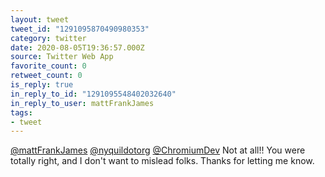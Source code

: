 ```yaml
---
layout: tweet
tweet_id: "1291095870490980353"
category: twitter
date: 2020-08-05T19:36:57.000Z
source: Twitter Web App
favorite_count: 0
retweet_count: 0
is_reply: true
in_reply_to_id: "1291095548402032640"
in_reply_to_user: mattFrankJames
tags:
- tweet
---
```


[@mattFrankJames](https://twitter.com/@mattFrankJames) [@nyquildotorg](https://twitter.com/@nyquildotorg) [@ChromiumDev](https://twitter.com/@ChromiumDev) Not at all!! You were totally right, and I don't want to mislead folks. Thanks for letting me know.
